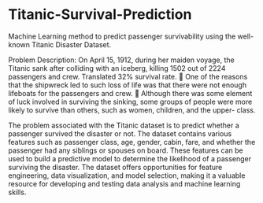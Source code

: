 # Titanic-Survival-Prediction
Machine Learning method to predict passenger survivability using the well-known Titanic Disaster Dataset.

Problem Description: On April 15, 1912, during her maiden voyage, the Titanic sank after colliding
with an iceberg, killing 1502 out of 2224 passengers and crew. Translated 32% survival rate.
 One of the reasons that the shipwreck led to such loss of life was that there were not
enough lifeboats for the passengers and crew.
 Although there was some element of luck involved in surviving the sinking, some groups of
people were more likely to survive than others, such as women, children, and the upper-
class.

The problem associated with the Titanic dataset is to predict whether a passenger survived the
disaster or not. The dataset contains various features such as passenger class, age, gender,
cabin, fare, and whether the passenger had any siblings or spouses on board. These features can
be used to build a predictive model to determine the likelihood of a passenger surviving the
disaster. The dataset offers opportunities for feature engineering, data visualization, and model
selection, making it a valuable resource for developing and testing data analysis and machine
learning skills.
